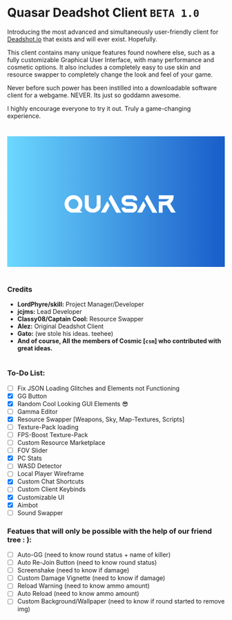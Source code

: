 # Quasar Deadshot Client `BETA 1.0`

Introducing the most advanced and simultaneously user-friendly client for [Deadshot.io](https://deadshot.io/) that exists and will ever exist. Hopefully.

This client contains many unique features found nowhere else, such as a fully customizable Graphical User Interface, with many performance and cosmetic options. It also includes a completely easy to use skin and resource swapper to completely change the look and feel of your game. 

Never before such power has been instilled into a downloadable software client for a webgame. NEVER. Its just so goddamn awesome.

I highly encourage everyone to try it out. Truly a game-changing experience.
 
# 
![Splash Screen Logo](splash.png)
#

### Credits

* **LordPhyre/skill:** Project Manager/Developer
* **jcjms:** Lead Developer
* **Classy08/Captain Cool:** Resource Swapper
* **Alez:** Original Deadshot Client
* **Gato:** (we stole his ideas. teehee)
* **And of course, All the members of Cosmic [`csm`] who contributed with great ideas.**

#

### To-Do List:
- [ ] Fix JSON Loading Glitches and Elements not Functioning
- [x] GG Button
- [x] Random Cool Looking GUI Elements 😎
- [ ] Gamma Editor
- [x] Resource Swapper [Weapons, Sky, Map-Textures, Scripts]
- [ ] Texture-Pack loading
- [ ] FPS-Boost Texture-Pack
- [ ] Custom Resource Marketplace
- [ ] FOV Slider
- [x] PC Stats
- [ ] WASD Detector
- [ ] Local Player Wireframe
- [x] Custom Chat Shortcuts
- [ ] Custom Client Keybinds
- [x] Customizable UI
- [x] Aimbot
- [ ] Sound Swapper

### Featues that will only be possible with the help of our friend tree : ):
- [ ] Auto-GG (need to know round status + name of killer)
- [ ] Auto Re-Join Button (need to know round status)
- [ ] Screenshake (need to know if damage)
- [ ] Custom Damage Vignette (need to know if damage)
- [ ] Reload Warning (need to know ammo amount)
- [ ] Auto Reload (need to know ammo amount)
- [ ] Custom Background/Wallpaper (need to know if round started to remove img)
